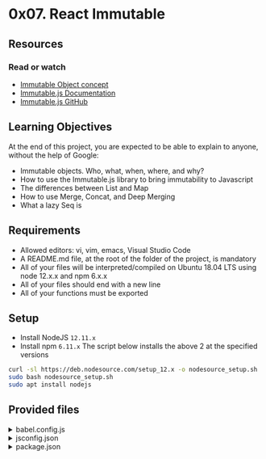 # 0x07. React Immutable

## Resources

### Read or watch

- [Immutable Object concept](https://intranet.hbtn.io/rltoken/iCzkEHd9UHXDe1SQU7N5sw)
- [Immutable.js Documentation](https://intranet.hbtn.io/rltoken/VLQYE0CUVkFQz79FTKTxmA)
- [Immutable.js GitHub](https://intranet.hbtn.io/rltoken/sFez1GEIXOr7lCrk1MBTwg)

## Learning Objectives

At the end of this project, you are expected to be able to explain to anyone, without the help of Google:

- Immutable objects. Who, what, when, where, and why?
- How to use the Immutable.js library to bring immutability to Javascript
- The differences between List and Map
- How to use Merge, Concat, and Deep Merging
- What a lazy Seq is

## Requirements

- Allowed editors: vi, vim, emacs, Visual Studio Code
- A README.md file, at the root of the folder of the project, is mandatory
- All of your files will be interpreted/compiled on Ubuntu 18.04 LTS using node 12.x.x and npm 6.x.x
- All of your files should end with a new line
- All of your functions must be exported

## Setup

- Install NodeJS `12.11.x`
- Install npm `6.11.x`
The script below installs the above 2 at the specified versions

```sh
curl -sl https://deb.nodesource.com/setup_12.x -o nodesource_setup.sh
sudo bash nodesource_setup.sh
sudo apt install nodejs
```

## Provided files

<details>
<summary>babel.config.js</summary>

```js
  module.exports = {
  presets: [
    [
      '@babel/preset-env',
      {
        targets: {
          node: 'current',
        },
      },
    ],
  ],
};
```

</details>

<details>
<summary>jsconfig.json</summary>

```json
{
  "compilerOptions": {
    "target": "es6"
  },
  "exclude": [
    "node_modules"
  ]
}

```

</details>
</details>

<details>
<summary>package.json</summary>

```json
{
  "type": "module",
  "scripts": {
    "lint": "./node_modules/.bin/eslint",
    "check-lint": "lint [0-9]*.js",
    "test": "jest",
    "full-test": "./node_modules/.bin/eslint [0-9]*.js && jest"
  },
  "devDependencies": {
    "@babel/core": "^7.6.0",
    "@babel/preset-env": "^7.6.0",
    "eslint": "^6.4.0",
    "eslint-config-airbnb-base": "^14.0.0",
    "eslint-plugin-import": "^2.18.2",
    "eslint-plugin-jest": "^22.17.0",
    "jest": "^24.9.0"
  },
  "dependencies": {
    "immutable": "^4.0.0-rc.12"
  }
}
```

</details>

